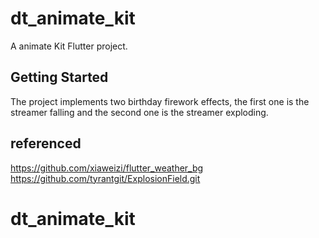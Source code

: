 # dt_animate_kit

A animate Kit Flutter project.

## Getting Started

The project implements two birthday firework effects, 
the first one is the streamer falling and the second one is the streamer exploding.

## referenced
https://github.com/xiaweizi/flutter_weather_bg
https://github.com/tyrantgit/ExplosionField.git




# dt_animate_kit
